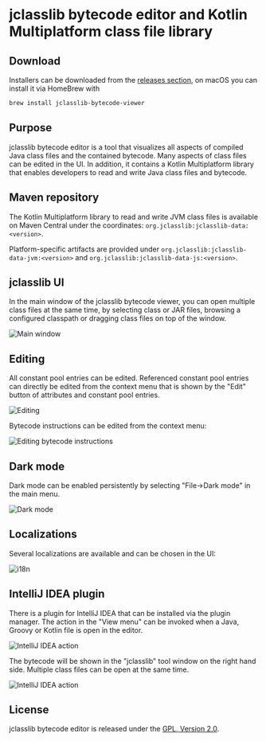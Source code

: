 # jclasslib bytecode editor and Kotlin Multiplatform class file library

## Download

Installers can be downloaded from the [releases section](https://github.com/ingokegel/jclasslib/releases), on macOS you can install it via HomeBrew with
```sh
brew install jclasslib-bytecode-viewer
```

## Purpose

jclasslib bytecode editor is a tool that visualizes all aspects of compiled Java class files and the contained bytecode.
Many aspects of class files can be edited in the UI.
In addition, it contains a Kotlin Multiplatform library that enables developers to read and write Java class files
and bytecode.

## Maven repository

The Kotlin Multiplatform library to read and write JVM class files is available on Maven Central under 
the coordinates: `org.jclasslib:jclasslib-data:<version>`. 

Platform-specific artifacts are provided under
`org.jclasslib:jclasslib-data-jvm:<version>` and `org.jclasslib:jclasslib-data-js:<version>`.

## jclasslib UI

In the main window of the jclasslib bytecode viewer, you can open multiple class files at the same time, by
selecting class or JAR files, browsing a configured classpath or dragging class files on top of the window. 

![Main window](web/screenshots/main_light.png)

## Editing

All constant pool entries can be edited. Referenced constant pool entries can directly be edited from the context
menu that is shown by the "Edit" button of attributes and constant pool entries.

![Editing](web/screenshots/edit_constant_value.png)

Bytecode instructions can be edited from the context menu:

![Editing bytecode instructions](web/screenshots/edit_opcode_popup.png)

## Dark mode

Dark mode can be enabled persistently by selecting "File->Dark mode" in the main menu. 

![Dark mode](web/screenshots/main_dark.png)

## Localizations

Several localizations are available and can be chosen in the UI:

![i18n](web/screenshots/language_switcher.png)

## IntelliJ IDEA plugin

There is a plugin for IntelliJ IDEA that can be installed via the plugin manager. The action in the "View menu" 
can be invoked when a Java, Groovy or Kotlin file is open in the editor.

![IntelliJ IDEA action](web/screenshots/ij_action.png)

The bytecode will be shown in the "jclasslib" tool window on the right hand side. Multiple class files can be open
at the same time.

![IntelliJ IDEA action](web/screenshots/ij_window.png)

## License

jclasslib bytecode editor is released under the [GPL, Version 2.0](https://www.gnu.org/licenses/gpl-2.0.html).

